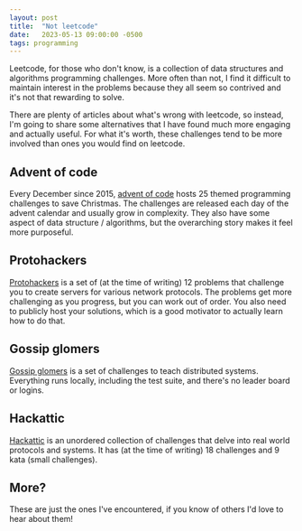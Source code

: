 ```yaml
---
layout: post
title:  "Not leetcode"
date:   2023-05-13 09:00:00 -0500
tags: programming
---
```


Leetcode, for those who don't know, is a collection of data structures and
algorithms programming challenges. More often than not, I find it difficult to
maintain interest in the problems because they all seem so contrived and it's
not that rewarding to solve.

There are plenty of articles about what's wrong with leetcode, so instead, I'm
going to share some alternatives that I have found much more engaging and
actually useful. For what it's worth, these challenges tend to be more involved
than ones you would find on leetcode.


## Advent of code

Every December since 2015, [advent of code](https://adventofcode.com/) hosts 25
themed programming challenges to save Christmas. The challenges are released
each day of the advent calendar and usually grow in complexity. They also have
some aspect of data structure / algorithms, but the overarching story makes it
feel more purposeful.


## Protohackers

[Protohackers](https://protohackers.com/) is a set of (at the time of writing)
12 problems that challenge you to create servers for various network protocols.
The problems get more challenging as you progress, but you can work out of
order. You also need to publicly host your solutions, which is a good motivator
to actually learn how to do that.


## Gossip glomers

[Gossip glomers](https://fly.io/dist-sys/) is a set of challenges to teach
distributed systems. Everything runs locally, including the test suite, and
there's no leader board or logins.


## Hackattic

[Hackattic](https://hackattic.com/) is an unordered collection of challenges
that delve into real world protocols and systems. It has (at the time of
writing) 18 challenges and 9 kata (small challenges).


## More?

These are just the ones I've encountered, if you know of others I'd love to
hear about them!
